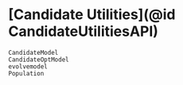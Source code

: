 # [Candidate Utilities](@id CandidateUtilitiesAPI)

```@docs
CandidateModel 
CandidateOptModel
evolvemodel
Population
```